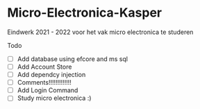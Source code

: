 # Micro-Electronica-Kasper
Eindwerk 2021 - 2022 voor het vak micro electronica te studeren

Todo 

- [ ] Add database using efcore and ms sql
- [ ] Add Account Store
- [ ] Add dependcy injection 
- [ ] Comments!!!!!!!!!!!!!
- [ ] Add Login Command
- [ ] Study micro electronica :)
